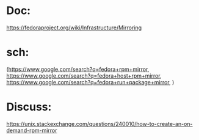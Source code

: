 # Doc:
https://fedoraproject.org/wiki/Infrastructure/Mirroring

# sch:
(https://www.google.com/search?q=fedora+rpm+mirror,
https://www.google.com/search?q=fedora+host+rpm+mirror,
https://www.google.com/search?q=fedora+run+package+mirror,
)

# Discuss:
https://unix.stackexchange.com/questions/240010/how-to-create-an-on-demand-rpm-mirror
